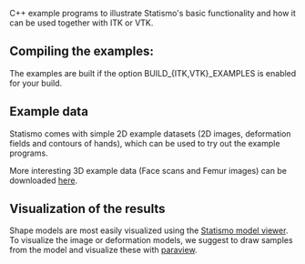 C++ example programs to illustrate Statismo's basic functionality and how it can be used together with ITK or VTK. 

Compiling the examples:
-----------------------
The examples are built if the option BUILD_{ITK,VTK}_EXAMPLES is enabled for your build.

Example data
------------
Statismo comes with simple 2D example datasets (2D images, deformation fields and contours of hands), which can be used to try out the example programs. 

More interesting 3D example data (Face scans and Femur images) can be downloaded [here](https://github.com/downloads/statismo/statismo/statismo-data.zip).

Visualization of the results
----------------------------
Shape models are most easily visualized using the [Statismo model viewer](https://github.com/statismo/statismo/wiki/Statismo%20Viewer). To visualize the image or deformation models, we suggest to draw samples from the model and visualize these with [paraview](http://www.paraview.org).

 